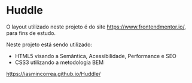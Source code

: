 # Huddle
 
 O layout utilizado neste projeto é do site https://www.frontendmentor.io/, para fins de estudo.
 
 Neste projeto está sendo utilizado:
- HTML5 visando a Semântica, Acessibilidade, Performance e SEO
- CSS3 utilizando a metodologia BEM

https://iasmincorrea.github.io/Huddle/

